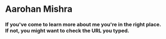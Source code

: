 # Aarohan Mishra

### If you've come to learn more about me you're in the right place. If not, you might want to check the URL you typed.